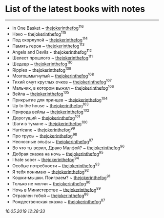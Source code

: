 # List of the latest books with notes
---

* In One Basket ~ [thejokerinthefog](users/317/317244423-vkontakte)<sup>116</sup>
* Нэко ~ [thejokerinthefog](users/317/317244423-vkontakte)<sup>115</sup>
* Под скорлупой ~ [thejokerinthefog](users/317/317244423-vkontakte)<sup>114</sup>
* Память героя ~ [thejokerinthefog](users/317/317244423-vkontakte)<sup>113</sup>
* Angels and Devils ~ [thejokerinthefog](users/317/317244423-vkontakte)<sup>112</sup>
* Шелест прошлого ~ [thejokerinthefog](users/317/317244423-vkontakte)<sup>111</sup>
* Шедевр ~ [thejokerinthefog](users/317/317244423-vkontakte)<sup>110</sup>
* Ripples ~ [thejokerinthefog](users/317/317244423-vkontakte)<sup>109</sup>
* Мозгошмыгнутый ~ [thejokerinthefog](users/317/317244423-vkontakte)<sup>108</sup>
* Тихий омут круглых очков ~ [thejokerinthefog](users/317/317244423-vkontakte)<sup>107</sup>
* Мальчик, в котором выжил ~ [thejokerinthefog](users/317/317244423-vkontakte)<sup>106</sup>
* Вейла ~ [thejokerinthefog](users/317/317244423-vkontakte)<sup>105</sup>
* Прикрытие для принцев ~ [thejokerinthefog](users/317/317244423-vkontakte)<sup>104</sup>
* Up to the house ~ [thejokerinthefog](users/317/317244423-vkontakte)<sup>103</sup>
* Природа вейлы ~ [thejokerinthefog](users/317/317244423-vkontakte)<sup>102</sup>
* Дорогущий ~ [thejokerinthefog](users/317/317244423-vkontakte)<sup>101</sup>
* Шаги в тумане ~ [thejokerinthefog](users/317/317244423-vkontakte)<sup>100</sup>
* Hurricane ~ [thejokerinthefog](users/317/317244423-vkontakte)<sup>99</sup>
* Про трусы ~ [thejokerinthefog](users/317/317244423-vkontakte)<sup>98</sup>
* Несносные эльфы ~ [thejokerinthefog](users/317/317244423-vkontakte)<sup>97</sup>
* Во что ты верил, Драко Малфой? ~ [thejokerinthefog](users/317/317244423-vkontakte)<sup>96</sup>
* Добрая сказка на ночь ~ [thejokerinthefog](users/317/317244423-vkontakte)<sup>95</sup>
* I hate sober ~ [thejokerinthefog](users/317/317244423-vkontakte)<sup>94</sup>
* Особые потребности ~ [thejokerinthefog](users/317/317244423-vkontakte)<sup>93</sup>
* Я тебя понимаю ~ [thejokerinthefog](users/317/317244423-vkontakte)<sup>92</sup>
* Кошки-мышки. Поиграем? ~ [thejokerinthefog](users/317/317244423-vkontakte)<sup>91</sup>
* Только не молчи ~ [thejokerinthefog](users/317/317244423-vkontakte)<sup>90</sup>
* Ночь в Министерстве ~ [thejokerinthefog](users/317/317244423-vkontakte)<sup>89</sup>
* Отравлен тобой ~ [thejokerinthefog](users/317/317244423-vkontakte)<sup>88</sup>
* Рождественская сказка ~ [thejokerinthefog](users/317/317244423-vkontakte)<sup>87</sup>


_16.05.2019 12:28:33_
